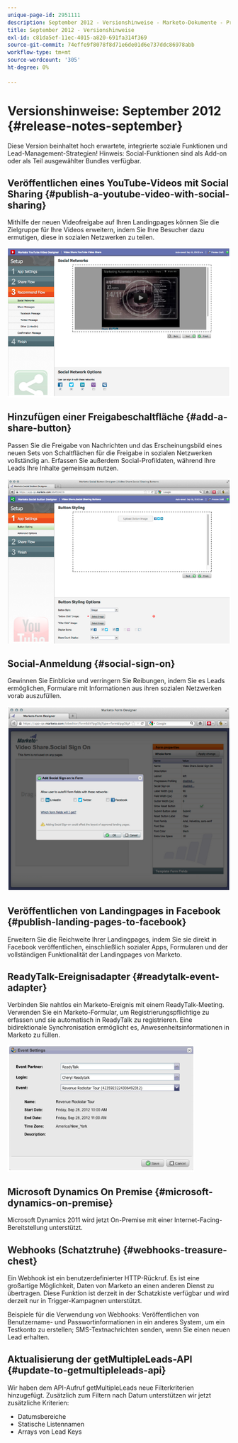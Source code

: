 ```yaml
---
unique-page-id: 2951111
description: September 2012 - Versionshinweise - Marketo-Dokumente - Produktdokumentation
title: September 2012 - Versionshinweise
exl-id: c81da5ef-11ec-4015-a820-691fa314f369
source-git-commit: 74effe9f8078f8d71e6de01d6e737ddc86978abb
workflow-type: tm+mt
source-wordcount: '305'
ht-degree: 0%

---
```


# Versionshinweise: September 2012 {#release-notes-september}

Diese Version beinhaltet hoch erwartete, integrierte soziale Funktionen und Lead-Management-Strategien! Hinweis: Social-Funktionen sind als Add-on oder als Teil ausgewählter Bundles verfügbar.

## Veröffentlichen eines YouTube-Videos mit Social Sharing {#publish-a-youtube-video-with-social-sharing}

Mithilfe der neuen Videofreigabe auf Ihren Landingpages können Sie die Zielgruppe für Ihre Videos erweitern, indem Sie Ihre Besucher dazu ermutigen, diese in sozialen Netzwerken zu teilen.

![](assets/image2014-9-23-10-3a39-3a21.png)

## Hinzufügen einer Freigabeschaltfläche {#add-a-share-button}

Passen Sie die Freigabe von Nachrichten und das Erscheinungsbild eines neuen Sets von Schaltflächen für die Freigabe in sozialen Netzwerken vollständig an. Erfassen Sie außerdem Social-Profildaten, während Ihre Leads Ihre Inhalte gemeinsam nutzen.

![](assets/image2014-9-23-10-3a39-3a46.png)

## Social-Anmeldung {#social-sign-on}

Gewinnen Sie Einblicke und verringern Sie Reibungen, indem Sie es Leads ermöglichen, Formulare mit Informationen aus ihren sozialen Netzwerken vorab auszufüllen.

![](assets/image2014-9-23-10-3a40-3a2.png)

## Veröffentlichen von Landingpages in Facebook {#publish-landing-pages-to-facebook}

Erweitern Sie die Reichweite Ihrer Landingpages, indem Sie sie direkt in Facebook veröffentlichen, einschließlich sozialer Apps, Formularen und der vollständigen Funktionalität der Landingpages von Marketo.

## ReadyTalk-Ereignisadapter {#readytalk-event-adapter}

Verbinden Sie nahtlos ein Marketo-Ereignis mit einem ReadyTalk-Meeting. Verwenden Sie ein Marketo-Formular, um Registrierungspflichtige zu erfassen und sie automatisch in ReadyTalk zu registrieren. Eine bidirektionale Synchronisation ermöglicht es, Anwesenheitsinformationen in Marketo zu füllen.

![](assets/image2014-9-23-10-3a40-3a16.png)

## Microsoft Dynamics On Premise {#microsoft-dynamics-on-premise}

Microsoft Dynamics 2011 wird jetzt On-Premise mit einer Internet-Facing-Bereitstellung unterstützt.

## Webhooks (Schatztruhe) {#webhooks-treasure-chest}

Ein Webhook ist ein benutzerdefinierter HTTP-Rückruf. Es ist eine großartige Möglichkeit, Daten von Marketo an einen anderen Dienst zu übertragen. Diese Funktion ist derzeit in der Schatzkiste verfügbar und wird derzeit nur in Trigger-Kampagnen unterstützt.

Beispiele für die Verwendung von Webhooks: Veröffentlichen von Benutzername- und Passwortinformationen in ein anderes System, um ein Testkonto zu erstellen; SMS-Textnachrichten senden, wenn Sie einen neuen Lead erhalten.

## Aktualisierung der getMultipleLeads-API {#update-to-getmultipleleads-api}

Wir haben dem API-Aufruf getMultipleLeads neue Filterkriterien hinzugefügt. Zusätzlich zum Filtern nach Datum unterstützen wir jetzt zusätzliche Kriterien:

* Datumsbereiche
* Statische Listennamen
* Arrays von Lead Keys
